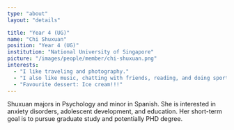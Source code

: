 ```yaml
---
type: "about"
layout: "details"

title: "Year 4 (UG)"
name: "Chi Shuxuan"
position: "Year 4 (UG)"
institution: "National University of Singapore"
picture: "/images/people/member/chi-shuxuan.png"
interests:
  - "I like traveling and photography."
  - "I also like music, chatting with friends, reading, and doing sports, such as latin dance, frisbee, and badminton."
  - "Favourite dessert: Ice cream!!!"
---
```


Shuxuan majors in Psychology and minor in Spanish. She is interested in anxiety disorders, adolescent development, and education. Her short-term goal is to pursue graduate study and potentially PHD degree.
